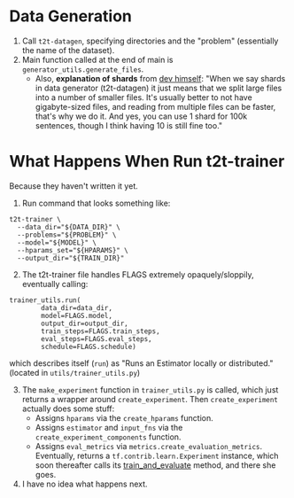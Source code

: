 # Data Generation

1. Call `t2t-datagen`, specifying directories and the "problem" (essentially the name of the dataset).
2. Main function called at the end of main is `generator_utils.generate_files`.
    - Also, __explanation of shards__ from [dev himself](https://github.com/tensorflow/tensor2tensor/issues/190): "When we say shards in data generator (t2t-datagen) it just means that we split large files into a number of smaller files. It's usually better to not have gigabyte-sized files, and reading from multiple files can be faster, that's why we do it. And yes, you can use 1 shard for 100k sentences, though I think having 10 is still fine too."



# What Happens When Run t2t-trainer

Because they haven't written it yet.

1. Run command that looks something like:
```
t2t-trainer \
  --data_dir="${DATA_DIR}" \
  --problems="${PROBLEM}" \
  --model="${MODEL}" \
  --hparams_set="${HPARAMS}" \
  --output_dir="${TRAIN_DIR}"
```

2. The t2t-trainer file handles FLAGS extremely opaquely/sloppily, eventually calling:
```
trainer_utils.run(
        data_dir=data_dir,
        model=FLAGS.model,
        output_dir=output_dir,
        train_steps=FLAGS.train_steps,
        eval_steps=FLAGS.eval_steps,
        schedule=FLAGS.schedule)
``` 
which describes itself (`run`) as "Runs an Estimator locally or distributed." (located in `utils/trainer_utils.py`)

3. The `make_experiment` function in `trainer_utils.py` is called, which just returns a wrapper around `create_experiment`. Then `create_experiment` actually does some stuff:
    - Assigns `hparams` via the `create_hparams` function. 
    - Assigns `estimator` and `input_fns` via the `create_experiment_components` function.
    - Assigns `eval_metrics` via `metrics.create_evaluation_metrics`. 
Eventually, returns a `tf.contrib.learn.Experiment` instance, which soon thereafter calls its [train_and_evaluate](https://www.tensorflow.org/api_docs/python/tf/contrib/learn/Experiment#train_and_evaluate) method, and there she goes.
4. I have no idea what happens next.
